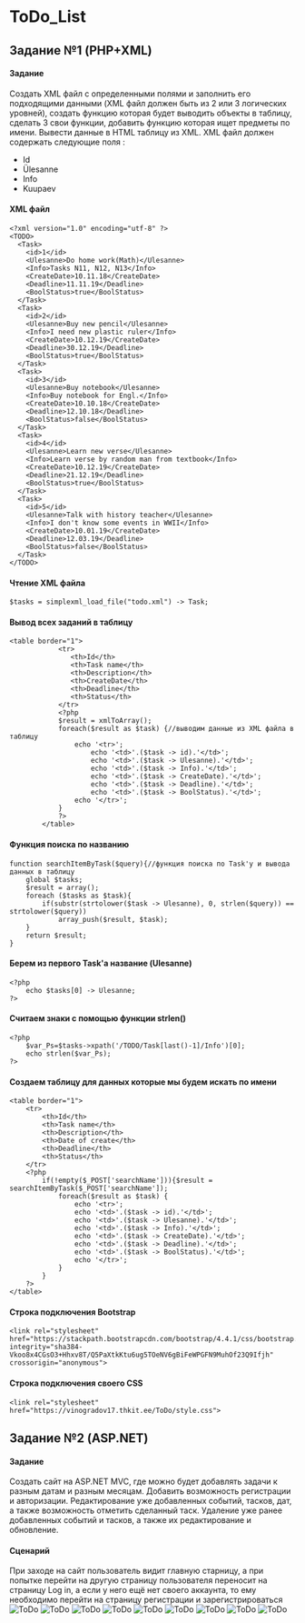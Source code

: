 # ToDo_List
## Задание №1 (PHP+XML)

#### Задание
Создать XML файл с определенными полями и заполнить его подходящими данными (XML файл должен быть из 2 или 3 логических уровней), создать функцию которая будет выводить объекты в таблицу, сделать 3 свои функции, добавить функцию которая ищет предметы по имени. Вывести данные в HTML таблицу из XML.
XML файл должен содержать следующие поля : 
- Id
- Ülesanne
- Info
- Kuupaev


#### XML файл
```
<?xml version="1.0" encoding="utf-8" ?>
<TODO>
  <Task>
    <id>1</id>
    <Ulesanne>Do home work(Math)</Ulesanne>
    <Info>Tasks N11, N12, N13</Info>
    <CreateDate>10.11.18</CreateDate>
    <Deadline>11.11.19</Deadline>
    <BoolStatus>true</BoolStatus>
  </Task>
  <Task>
    <id>2</id>
    <Ulesanne>Buy new pencil</Ulesanne>
    <Info>I need new plastic ruler</Info>
    <CreateDate>10.12.19</CreateDate>
    <Deadline>30.12.19</Deadline>
    <BoolStatus>true</BoolStatus>
  </Task>
  <Task>
    <id>3</id>
    <Ulesanne>Buy notebook</Ulesanne>
    <Info>Buy notebook for Engl.</Info>
    <CreateDate>10.10.18</CreateDate>
    <Deadline>12.10.18</Deadline>
    <BoolStatus>false</BoolStatus>
  </Task>
  <Task>
    <id>4</id>
    <Ulesanne>Learn new verse</Ulesanne>
    <Info>Learn verse by random man from textbook</Info>
    <CreateDate>10.12.19</CreateDate>
    <Deadline>21.12.19</Deadline>
    <BoolStatus>true</BoolStatus>
  </Task>
  <Task>
    <id>5</id>
    <Ulesanne>Talk with history teacher</Ulesanne>
    <Info>I don't know some events in WWII</Info>
    <CreateDate>10.01.19</CreateDate>
    <Deadline>12.03.19</Deadline>
    <BoolStatus>false</BoolStatus>
  </Task>
</TODO>
```

#### Чтение XML файла
```
$tasks = simplexml_load_file("todo.xml") -> Task;
```

#### Вывод всех заданий в таблицу
```
<table border="1">
            <tr>
               <th>Id</th>
               <th>Task name</th>
               <th>Description</th>
               <th>CreateDate</th>
               <th>Deadline</th>
               <th>Status</th>
            </tr>
            <?php
            $result = xmlToArray();
            foreach($result as $task) {//выводим данные из XML файла в таблицу
                echo '<tr>';
                    echo '<td>'.($task -> id).'</td>';
                    echo '<td>'.($task -> Ulesanne).'</td>';
                    echo '<td>'.($task -> Info).'</td>';
                    echo '<td>'.($task -> CreateDate).'</td>';
                    echo '<td>'.($task -> Deadline).'</td>';
                    echo '<td>'.($task -> BoolStatus).'</td>';
                echo '</tr>';
            }
            ?>
        </table>
```

#### Функция поиска по названию
```
function searchItemByTask($query){//функция поиска по Task'у и вывода данных в таблицу
    global $tasks;
    $result = array();
    foreach ($tasks as $task){
        if(substr(strtolower($task -> Ulesanne), 0, strlen($query)) == strtolower($query))
            array_push($result, $task);
    }
    return $result;
}
```

#### Берем из первого Task'a название (Ulesanne)
```
<?php
    echo $tasks[0] -> Ulesanne;
?>
```

#### Считаем знаки с помощью функции strlen()
```
<?php
    $var_Ps=$tasks->xpath('/TODO/Task[last()-1]/Info')[0];
    echo strlen($var_Ps);
?>
```

#### Создаем таблицу для данных которые мы будем искать по имени
```
<table border="1">
    <tr>
        <th>Id</th>
        <th>Task name</th>
        <th>Description</th>
        <th>Date of create</th>
        <th>Deadline</th>
        <th>Status</th>
    </tr>
    <?php
        if(!empty($_POST['searchName'])){$result = searchItemByTask($_POST['searchName']);
            foreach($result as $task) {
                echo '<tr>';
                echo '<td>'.($task -> id).'</td>';
                echo '<td>'.($task -> Ulesanne).'</td>';
                echo '<td>'.($task -> Info).'</td>';
                echo '<td>'.($task -> CreateDate).'</td>';
                echo '<td>'.($task -> Deadline).'</td>';
                echo '<td>'.($task -> BoolStatus).'</td>';
                echo '</tr>';
            }
        }
    ?>
</table>
```

#### Строка подключения Bootstrap
```
<link rel="stylesheet" href="https://stackpath.bootstrapcdn.com/bootstrap/4.4.1/css/bootstrap.min.css" integrity="sha384-Vkoo8x4CGsO3+Hhxv8T/Q5PaXtkKtu6ug5TOeNV6gBiFeWPGFN9MuhOf23Q9Ifjh" crossorigin="anonymous">
```

#### Строка подключения своего CSS
```
<link rel="stylesheet" href="https://vinogradov17.thkit.ee/ToDo/style.css">
```

## Задание №2 (ASP.NET)

#### Задание
Создать сайт на ASP.NET MVC, где можно будет добавлять задачи к разным датам и разным месяцам. Добавить возможность регистрации и авторизации. Редактирование уже добавленных событий, тасков, дат, а также возможность отметить сделанный таск. Удаление уже ранее добавленных событий и тасков, а также их редактирование и обновление.

#### Сценарий
При заходе на сайт пользователь видит главную старницу, а при попытке перейти на другую страницу пользователя переносит на страницу Log in, а если у него ещё нет своего аккаунта, то ему необходимо перейти на страницу регистрации и зарегистрироваться
![ToDo](https://github.com/NikVin322/ToDo_List/blob/master/Screens/1.PNG)
![ToDo](https://github.com/NikVin322/ToDo_List/blob/master/Screens/3.PNG)
![ToDo](https://github.com/NikVin322/ToDo_List/blob/master/Screens/2.PNG)
![ToDo](https://github.com/NikVin322/ToDo_List/blob/master/Screens/4.PNG)
![ToDo](https://github.com/NikVin322/ToDo_List/blob/master/Screens/5.PNG)
![ToDo](https://github.com/NikVin322/ToDo_List/blob/master/Screens/6.PNG)
![ToDo](https://github.com/NikVin322/ToDo_List/blob/master/Screens/7.PNG)
![ToDo](https://github.com/NikVin322/ToDo_List/blob/master/Screens/8.PNG)
![ToDo](https://github.com/NikVin322/ToDo_List/blob/master/Screens/9.PNG)
